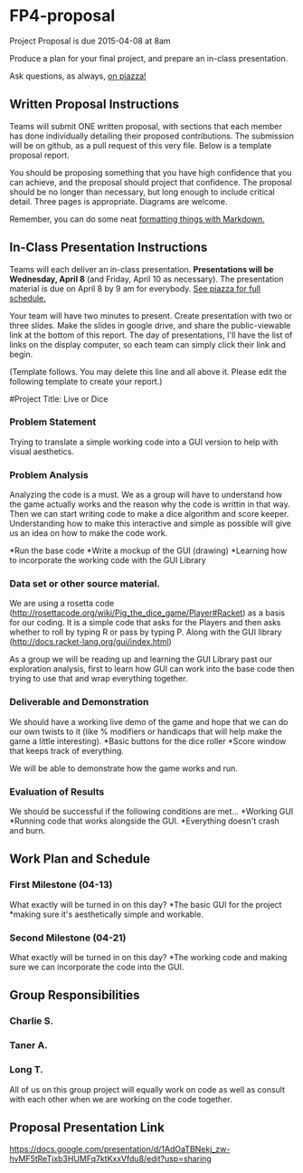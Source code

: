 # FP4-proposal
Project Proposal is due 2015-04-08 at 8am

Produce a plan for your final project, and prepare an in-class presentation.

Ask questions, as always, [on piazza!][piazza]

## Written Proposal Instructions

Teams will submit ONE written proposal, with sections that each member has done individually detailing their proposed contributions. The submission will be on github, as a pull request of this very file. Below is a template proposal report.

You should be proposing something that you have high confidence that you can achieve, and the proposal should project that confidence.
The proposal should be no longer than necessary, but long enough to include critical detail. Three pages is appropriate. Diagrams are welcome. 

Remember, you can do some neat [formatting things with Markdown.][markdown]

## In-Class Presentation Instructions
Teams will each deliver an in-class presentation. **Presentations will be Wednesday, April 8** (and Friday, April 10 as necessary). The presentation material is due on April 8 by 9 am for everybody. [See piazza for full schedule.][piazza]

Your team will have two minutes to present. Create presentation with two or three slides. Make the slides in google drive, and share the public-viewable link at the bottom of this report. The day of presentations, I'll have the list of links on the display computer, so each team can simply click their link and begin. 

(Template follows. You may delete this line and all above it. Please edit the following template to create your report.)

#Project Title: Live or Dice

### Problem Statement
  Trying to translate a simple working code into a GUI version to help with visual aesthetics.

### Problem Analysis
  Analyzing the code is a must. We as a group will have to understand how the game actually works and the reason why the code is writtin in that way. Then we can start writing code to make a dice algorithm and score keeper. Understanding how to make this interactive and simple as possible will give us an idea on how to make the code work.

  *Run the base code
  *Write a mockup of the GUI (drawing)
  *Learning how to incorporate the working code with the GUI Library

### Data set or other source material.
  We are using a rosetta code (http://rosettacode.org/wiki/Pig_the_dice_game/Player#Racket) as a basis for our coding.
  It is a simple code that asks for the Players and then asks whether to roll by typing R or pass by typing P.
  Along with the GUI library (http://docs.racket-lang.org/gui/index.html)


  As a group we will be reading up and learning the GUI Library past our exploration analysis, first to learn how GUI can
  work into the base code then trying to use that and wrap everything together.


### Deliverable and Demonstration

  We should have a working live demo of the game and hope that we can do our own twists to it (like % modifiers or handicaps that will help make the game a little interesting).
  *Basic buttons for the dice roller
  *Score window that keeps track of everything.

  We will be able to demonstrate how the game works and run.

### Evaluation of Results

  We should be successful if the following conditions are met...
    *Working GUI
    *Running code that works alongside the GUI.
    *Everything doesn't crash and burn.

## Work Plan and Schedule

### First Milestone (04-13)
What exactly will be turned in on this day? 
  *The basic GUI for the project
    *making sure it's aesthetically simple and workable.

### Second Milestone (04-21)
What exactly will be turned in on this day?
  *The working code and making sure we can incorporate the code into the GUI.

## Group Responsibilities

### Charlie S.

### Taner A.

### Long T.

All of us on this group project will equally work on code as well as consult with each other when we are working on the code together.

## Proposal Presentation Link
https://docs.google.com/presentation/d/1AdOaTBNekj_zw-hvMF5tReTjxb3HUMFq7ktKxxVfdu8/edit?usp=sharing

<!-- Links -->
[piazza]: https://piazza.com/class/i55is8xqqwhmr?cid=453
[markdown]: https://help.github.com/articles/markdown-basics/
